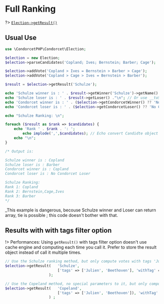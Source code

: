 # Full Ranking
?> [`Election->getResult()`](/Docs/ApiReferences/Election%20Class/public%20Election--getResult)  

## Usual Use

```php
use \CondorcetPHP\Condorcet\Election;

$election = new Election;
$election->parseCandidates('Copland; Ives; Bernstein; Barber; Cage');

$election->addVote('Copland > Ives = Bernstein > Barber > Cage');
$election->addVote('Copland > Cage > Ives = Bernstein > Barber');

$result = $election->getResult('Schulze');

echo 'Schulze winner is : ' . $result->getWinner('Schulze')->getName() . "\n";
echo 'Schulze loser is : ' . $result->getLoser() ."\n"; // Or use __toString magic method from Candidate object
echo 'Condorcet winner is : ' . ($election->getCondorcetWinner() ?? 'No Condorcet winner') ."\n";
echo 'Condorcet loser is : ' . ($election->getCondorcetLoser() ?? 'No Condorcet Loser') ."\n\n";

echo "Schulze Ranking: \n";

foreach ($result as $rank => $candidates) {
    echo 'Rank ' . $rank . ': ';
        echo implode(',',$candidates); // Echo convert Candidte object with __toString()
    echo "\n";
}

/* Output is:

Schulze winner is : Copland
Schulze loser is : Barber
Condorcet winner is : Copland
Condorcet loser is : No Condorcet Loser

Schulze Ranking: 
Rank 1: Copland
Rank 2: Bernstein,Cage,Ives
Rank 3: Barber
*/
```
_This example is dangerous, becouse Schulze winner and Loser can return array, tie is possible ; this code doesn't bother with that.


## Results with with tags filter option

!> Performances: Using `getResult()` with tags filter option doesn't use cache engine and computing each time you call it. Prefer to store the result object instead of call it multiple times.


```php
// Use the Schulze ranking method, but only compute votes with tags 'Julien' or tag 'Beethoven'.
$election->getResult(   'Schulze',
                        ['tags' => ['Julien', 'Beethoven'], 'withTag' => true]
                    );

// Use the Copeland method, no special parameters to it, but only compute with a vote without tag 'Julien' and without tag 'Beethoven'.
$election->getResult(   'Copeland',
                        ['tags' => ['Julien', 'Beethoven']), 'withTag' => false]
                    ) ;
```